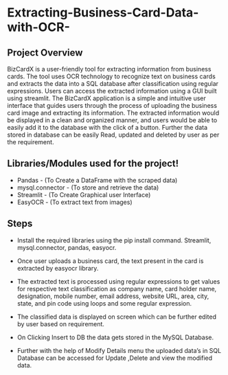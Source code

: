 # Extracting-Business-Card-Data-with-OCR-

## Project Overview
 
   BizCardX is a user-friendly tool for extracting information from business cards. The tool uses OCR technology to recognize text on business cards and extracts the data into a SQL database after classification using regular expressions. Users can access the extracted information using a GUI built using streamlit.
   The BizCardX application is a simple and intuitive user interface that guides users through the process of uploading the business card image and extracting its information. The extracted information would be displayed in a clean and organized manner, and users would be able to easily add it to the database with the click of a button. Further the data stored in database can be easily Read, updated and deleted by user as per the requirement.


## Libraries/Modules used for the project!

   - Pandas - (To Create a DataFrame with the scraped data)
   - mysql.connector - (To store and retrieve the data)
   - Streamlit - (To Create Graphical user Interface)
   - EasyOCR - (To extract text from images)
     

   
## Steps

   
- Install the required libraries using the pip install command. Streamlit, mysql.connector, pandas, easyocr.
   
- Once user uploads a business card, the text present in the card is extracted by easyocr library.

- The extracted text is processed using regular expressions to get values for respective text classification as company name, card holder name, designation, mobile number, email address, website URL, area, city, state, and pin code using loops and some regular expression.

- The classified data is displayed on screen which can be further edited by user based on requirement.

- On Clicking Insert to DB the data gets stored in the MySQL Database. 

- Further with the help of Modify Details menu the uploaded data’s in SQL Database can be accessed for  Update ,Delete and view the modified data.

